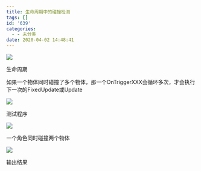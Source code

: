 ```yaml
---
title: 生命周期中的碰撞检测
tags: []
id: '639'
categories:
  - - 未分类
date: 2020-04-02 14:48:41
---
```


![](http://www.upcknox.com/wp-content/uploads/2020/04/生命周期-733x1024.jpg)

生命周期

如果一个物体同时碰撞了多个物体，那一个OnTriggerXXX会循环多次，才会执行下一次的FixedUpdate或Update

![](http://www.upcknox.com/wp-content/uploads/2020/04/TIM截图20200402144458.png)

测试程序

![](http://www.upcknox.com/wp-content/uploads/2020/04/TIM截图20200402144452.png)

一个角色同时碰撞两个物体

![](http://www.upcknox.com/wp-content/uploads/2020/04/TIM截图20200402144426.png)

输出结果